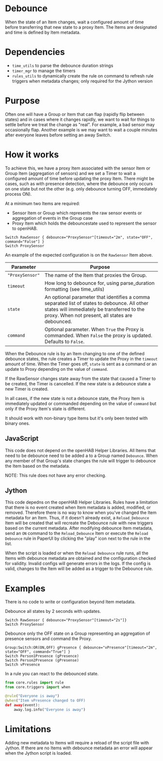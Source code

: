 # Debounce
When the state of an Item changes, wait a configured amount of time before transferring that new state to a proxy Item.
The Items are designated and time is defined by Item metadata.

# Dependencies
- `time_utils` to parse the debounce duration strings
- `timer_mgr` to manage the timers
- `rules_utils` to dynamically create the rule on command to refresh rule triggers when metadata changes; only required for the Jython version

# Purpose
Often one will have a Group or Item that can flap (rapidly flip between states) and in cases where it changes rapidly, we want to wait for things to settle before we treat the change as "real".
For example, a bad sensor may occasionally flap.
Another example is we may want to wait a couple minutes after everyone leaves before setting an away Switch.

# How it works
To achieve this, we have a proxy Item associated with the sensor Item or Group Item (aggregation of sensors) and we set a Timer to wait a configured amount of time before updating the proxy Item.
There might be cases, such as with presence detection, where the debounce only occurs on one state but not the other (e.g. only debounce turning OFF, immediately process ON).

At a minimum two Items are required:
- Sensor Item or Group which represents the raw sensor events or aggregation of events in the Group case
- Proxy Item which holds the debouncestate used to represent the sensor to openHAB.

```
Switch RawSensor { debounce="ProxySensor"[timeout="2m", state="OFF", command="False"] }
Switch ProxySensor
```
An example of the expected configuration is on the `RawSensor` Item above.

Parameter | Purpose
-|-
`"ProxySensor"` | The name of the Item that proxies the Group.
`timeout` | How long to debounce for, using parse_duration formatting (see time_utils)
`state` | An optional parameter that identifies a comma separated list of states to debounce. All other states will immediately be transferred to the proxy. When not present, all states are debounced.
`command` | Optional parameter. When `True` the Proxy is commanded. When `False` the proxy is updated. Defaults to `False`.

When the Debounce rule is by an Item changing to one of the defined debounce states, the rule creates a Timer to update the Proxy in the `timeout` amount of time.
When the Timer goes off, `state` is sent as a command or an update to Proxy depending on the value of `command`.

If the RawSensor changes state away from the state that caused a Timer to be created, the Timer is cancelled.
If the new state is a debounce state a new Timer is created.

In all cases, if the new state is not a debounce state, the Proxy Item is immediately updated or commanded depending on the value of `command` but only if the Proxy Item's state is different.

It should work with non-binary type Items but it's only been tested with binary ones.

## JavaScript
This code does not depend on the openHAB Helper Libraries.
All Items that need to be debounce need to be added a to a Group named `Debounce`.
When any member of that Group's state changes the rule will trigger to debounce the Item based on the metadata.

NOTE: This rule does not have any error checking. 

## Jython
This code depedns on the openHAB Helper Libraries.
Rules have a limitation that there is no event created when Item metadata is added, modified, or removed.
Therefore there is no way to know when you've changed the Item metadata for an Item.
Thus, if it doesn't already exist, a `Reload_Debounce` Item will be created that will recreate the Debounce rule with new triggers based on the current metadata.
After modifying debounce Item metadata, send an `ON` command to the `Reload_Debounce` Item or execute the `Reload Debounce` rule in PaperUI by clicking the "play" icon next to the rule in the list.

When the script is loaded or when the `Reload Debounce` rule runs, all the Items with debounce metadata are obtained and the configuration checked for validity.
Invalid configs will generate errors in the logs.
If the config is valid, changes to the Item will be added as a trigger to the Debounce rule.

# Examples

There is no code to write or configuration beyond Item metadata.

Debounce all states by 2 seconds with updates.
```
Switch RawSensor { debounce="ProxySensor"[timeout="2s"]}
Switch ProxySensor
```

Debounce only the OFF state on a Group representing an aggregation of presence sensors and command the Proxy.
```
Group:Switch:OR(ON,OFF) gPresence { debounce="vPresence"[timeout="2m", state="OFF", command="True"] }
Switch Person1Presence (gPresence)
Switch Person2Presence (gPresense)
Switch vPresence
```

In a rule you can react to the debounced state.

```python
from core.rules import rule
from core.triggers import when

@rule("Everyone is away")
@when("Item vPresence changed to OFF)
def away(event):
    away.log.info("Everyone is away")
```

# Limitations
Adding new metadata to Items will require a reload of the script file with Jython.
If there are no Items with debounce metadata an error will appear when the Jython script is loaded.
